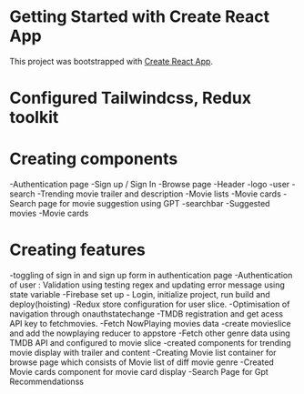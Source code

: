 # Getting Started with Create React App

This project was bootstrapped with [Create React App](https://github.com/facebook/create-react-app).

# Configured Tailwindcss, Redux toolkit

# Creating components
  -Authentication page
     -Sign up / Sign In
  -Browse page
      -Header
         -logo
         -user
         -search
      -Trending movie trailer and description
      -Movie lists
        -Movie cards
  -Search page for movie suggestion using GPT
     -searchbar
     -Suggested movies
       -Movie cards

# Creating features
  -toggling of sign in and sign up form in authentication page
  -Authentication of user : Validation using testing regex and updating error message using state variable
  -Firebase set up - Login, initialize project, run build and deploy(hoisting)
  -Redux store configuration for user slice.
  -Optimisation of navigation through onauthstatechange
  -TMDB registration and get acess API key to fetchmovies.
  -Fetch NowPlaying movies data 
  -create movieslice and add the nowplaying reducer to appstore
  -Fetch other genre data using TMDB API and configured to movie slice
  -created components for trending movie display with trailer and content
  -Creating Movie list container for browse page which consists of Movie list of diff movie genre
  -Created Movie cards component for movie card display 
  -Search Page for Gpt Recommendationss









  <!-- <iframe width="1536" height="864" src="https://www.youtube.com/embed/Icnysn53neU?list=TLGGCw2y1LGGWV8wODA5MjAyNA" title="Borderlands (2024) Final Trailer – Cate Blanchett, Kevin Hart, Jack Black" frameborder="0" allow="accelerometer; autoplay; clipboard-write; encrypted-media; gyroscope; picture-in-picture; web-share" referrerpolicy="strict-origin-when-cross-origin" allowfullscreen></iframe>

  <iframe class="w-screen aspect-video scale-150" src="https://www.youtube.com/embed/Icnysn53neU?&amp;autoplay=1&amp;mute=1&amp;controls=0&amp;loop=1&amp;rel=0&amp;playlist=Icnysn53neU" title="YouTube video player" allow="accelerometer; autoplay; clipboard-write; encrypted-media; gyroscope; picture-in-picture; web-share"></iframe> -->